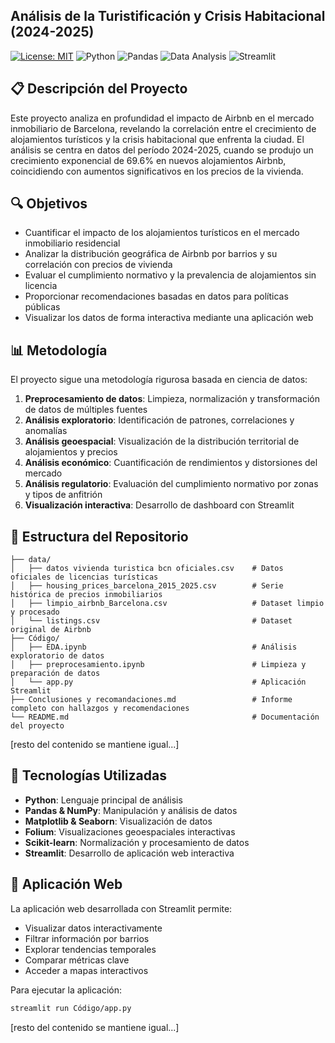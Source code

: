 ## Análisis de la Turistificación y Crisis Habitacional (2024-2025)

[![License: MIT](https://img.shields.io/badge/License-MIT-blue.svg)](https://opensource.org/licenses/MIT)
![Python](https://img.shields.io/badge/Python-3.8+-blue)
![Pandas](https://img.shields.io/badge/Pandas-1.3.0+-blue)
![Data Analysis](https://img.shields.io/badge/Data%20Analysis-Exploratory-green)
![Streamlit](https://img.shields.io/badge/Streamlit-1.28+-red)

## 📋 Descripción del Proyecto

Este proyecto analiza en profundidad el impacto de Airbnb en el mercado inmobiliario de Barcelona, revelando la correlación entre el crecimiento de alojamientos turísticos y la crisis habitacional que enfrenta la ciudad. El análisis se centra en datos del período 2024-2025, cuando se produjo un crecimiento exponencial de 69.6% en nuevos alojamientos Airbnb, coincidiendo con aumentos significativos en los precios de la vivienda.

## 🔍 Objetivos

- Cuantificar el impacto de los alojamientos turísticos en el mercado inmobiliario residencial
- Analizar la distribución geográfica de Airbnb por barrios y su correlación con precios de vivienda
- Evaluar el cumplimiento normativo y la prevalencia de alojamientos sin licencia
- Proporcionar recomendaciones basadas en datos para políticas públicas
- Visualizar los datos de forma interactiva mediante una aplicación web

## 📊 Metodología

El proyecto sigue una metodología rigurosa basada en ciencia de datos:

1. **Preprocesamiento de datos**: Limpieza, normalización y transformación de datos de múltiples fuentes
2. **Análisis exploratorio**: Identificación de patrones, correlaciones y anomalías
3. **Análisis geoespacial**: Visualización de la distribución territorial de alojamientos y precios
4. **Análisis económico**: Cuantificación de rendimientos y distorsiones del mercado
5. **Análisis regulatorio**: Evaluación del cumplimiento normativo por zonas y tipos de anfitrión
6. **Visualización interactiva**: Desarrollo de dashboard con Streamlit

## 💾 Estructura del Repositorio

```
├── data/
│   ├── datos vivienda turistica bcn oficiales.csv    # Datos oficiales de licencias turísticas
│   ├── housing_prices_barcelona_2015_2025.csv        # Serie histórica de precios inmobiliarios
│   ├── limpio_airbnb_Barcelona.csv                   # Dataset limpio y procesado
│   └── listings.csv                                  # Dataset original de Airbnb
├── Código/
│   ├── EDA.ipynb                                     # Análisis exploratorio de datos
│   ├── preprocesamiento.ipynb                        # Limpieza y preparación de datos
│   └── app.py                                        # Aplicación Streamlit
├── Conclusiones y recomandaciones.md                 # Informe completo con hallazgos y recomendaciones
└── README.md                                         # Documentación del proyecto
```

[resto del contenido se mantiene igual...]

## 🔧 Tecnologías Utilizadas

- **Python**: Lenguaje principal de análisis
- **Pandas & NumPy**: Manipulación y análisis de datos
- **Matplotlib & Seaborn**: Visualización de datos
- **Folium**: Visualizaciones geoespaciales interactivas
- **Scikit-learn**: Normalización y procesamiento de datos
- **Streamlit**: Desarrollo de aplicación web interactiva

## 🚀 Aplicación Web

La aplicación web desarrollada con Streamlit permite:
- Visualizar datos interactivamente
- Filtrar información por barrios
- Explorar tendencias temporales
- Comparar métricas clave
- Acceder a mapas interactivos

Para ejecutar la aplicación:
```bash
streamlit run Código/app.py
```

[resto del contenido se mantiene igual...]

